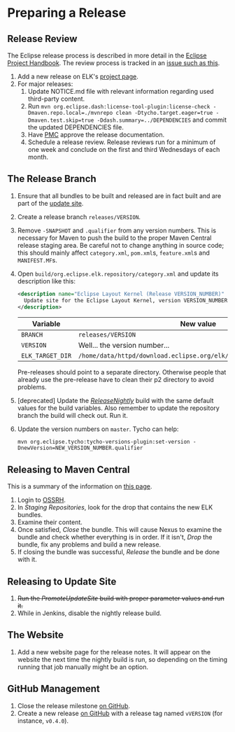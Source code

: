 # Preparing a Release

## Release Review

The Eclipse release process is described in more detail in the [Eclipse Project Handbook](https://www.eclipse.org/projects/handbook/#release). The review process is tracked in an [issue such as this](https://gitlab.eclipse.org/eclipsefdn/emo-team/emo/-/issues/258).

1. Add a new release on ELK's [project page](https://projects.eclipse.org/projects/modeling.elk).
1. For major releases:
    1. Update NOTICE.md file with relevant information regarding used third-party content.
    2. Run `mvn org.eclipse.dash:license-tool-plugin:license-check -Dmaven.repo.local=./mvnrepo clean -Dtycho.target.eager=true -Dmaven.test.skip=true -Ddash.summary=../DEPENDENCIES` and commit the updated DEPENDENCIES file.
    3. Have [PMC](mailto:modeling-pmc@eclipse.org) approve the release documentation.
    4. Schedule a release review. Release reviews run for a minimum of one week and conclude on the first and third Wednesdays of each month.


## The Release Branch

1. Ensure that all bundles to be built and released are in fact built and are part of the [update site](https://download.eclipse.org/elk/updates/).
1. Create a release branch `releases/VERSION`.
1. Remove `-SNAPSHOT` and `.qualifier` from any version numbers. This is necessary for Maven to push the build to the proper Maven Central release staging area. Be careful not to change anything in source code; this should mainly affect `category.xml`, `pom.xml`s, `feature.xml`s and `MANIFEST.MF`s.
1. Open `build/org.eclipse.elk.repository/category.xml` and update its description like this:
   
    ```xml
    <description name="Eclipse Layout Kernel (Release VERSION_NUMBER)" url="https://download.eclipse.org/elk/updates/releases/VERSION_NUMBER">
      Update site for the Eclipse Layout Kernel, version VERSION_NUMBER.
    </description>
    ```

   
    Variable              | New value
    --------------------- | ---------------------------------------------------------------------
    `BRANCH`              | `releases/VERSION`
    `VERSION`             | Well... the version number...
    `ELK_TARGET_DIR`      | `/home/data/httpd/download.eclipse.org/elk/updates/releases/VERSION/`
    
    Pre-releases should point to a separate directory. Otherwise people that already use the pre-release have to clean their p2 directory to avoid problems.
    
1. \[deprecated\] Update the _[ReleaseNightly](https://ci.eclipse.org/elk/job/ReleaseNightly/)_ build with the same default values for the build variables. Also remember to update the repository branch the build will check out. Run it.
1. Update the version numbers on `master`. Tycho can help:

    ```
    mvn org.eclipse.tycho:tycho-versions-plugin:set-version -DnewVersion=NEW_VERSION_NUMBER.qualifier
    ```


## Releasing to Maven Central

This is a summary of the information on [this page](https://central.sonatype.org/pages/releasing-the-deployment.html).

1. Login to [OSSRH](https://oss.sonatype.org/).
1. In _Staging Repositories_, look for the drop that contains the new ELK bundles.
1. Examine their content.
1. Once satisfied, _Close_ the bundle. This will cause Nexus to examine the bundle and check whether everything is in order. If it isn't, _Drop_ the bundle, fix any problems and build a new release.
1. If closing the bundle was successful, _Release_ the bundle and be done with it.


## Releasing to Update Site

1. ~~Run the _PromoteUpdateSite_ build with proper parameter values and run it.~~
1. While in Jenkins, disable the nightly release build.


## The Website

1. Add a new website page for the release notes. It will appear on the website the next time the nightly build is run, so depending on the timing running that job manually might be an option.


## GitHub Management

1. Close the release milestone [on GitHub](https://github.com/eclipse-elk/elk/milestones).
1. Create a new release [on GitHub](https://github.com/eclipse-elk/elk/releases) with a release tag named `vVERSION` (for instance, `v0.4.0`).
